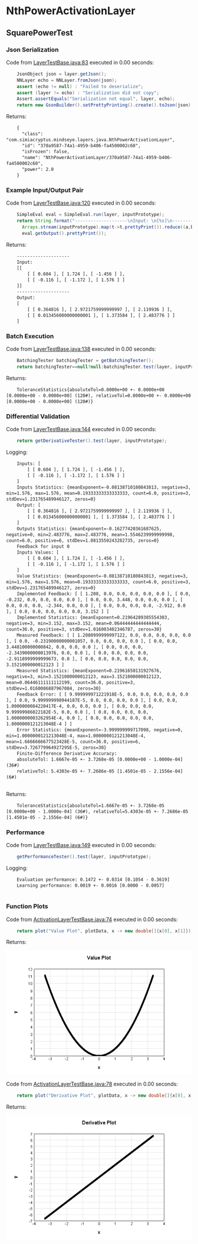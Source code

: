 # NthPowerActivationLayer
## SquarePowerTest
### Json Serialization
Code from [LayerTestBase.java:83](../../../../../../../../../MindsEye/src/test/java/com/simiacryptus/mindseye/layers/LayerTestBase.java#L83) executed in 0.00 seconds: 
```java
    JsonObject json = layer.getJson();
    NNLayer echo = NNLayer.fromJson(json);
    assert (echo != null) : "Failed to deserialize";
    assert (layer != echo) : "Serialization did not copy";
    Assert.assertEquals("Serialization not equal", layer, echo);
    return new GsonBuilder().setPrettyPrinting().create().toJson(json);
```

Returns: 

```
    {
      "class": "com.simiacryptus.mindseye.layers.java.NthPowerActivationLayer",
      "id": "370a9587-74a1-4959-b406-fa4500002c60",
      "isFrozen": false,
      "name": "NthPowerActivationLayer/370a9587-74a1-4959-b406-fa4500002c60",
      "power": 2.0
    }
```



### Example Input/Output Pair
Code from [LayerTestBase.java:120](../../../../../../../../../MindsEye/src/test/java/com/simiacryptus/mindseye/layers/LayerTestBase.java#L120) executed in 0.00 seconds: 
```java
    SimpleEval eval = SimpleEval.run(layer, inputPrototype);
    return String.format("--------------------\nInput: \n[%s]\n--------------------\nOutput: \n%s",
      Arrays.stream(inputPrototype).map(t->t.prettyPrint()).reduce((a,b)->a+",\n"+b).get(),
      eval.getOutput().prettyPrint());
```

Returns: 

```
    --------------------
    Input: 
    [[
    	[ [ 0.604 ], [ 1.724 ], [ -1.456 ] ],
    	[ [ -0.116 ], [ -1.172 ], [ 1.576 ] ]
    ]]
    --------------------
    Output: 
    [
    	[ [ 0.364816 ], [ 2.9721759999999997 ], [ 2.119936 ] ],
    	[ [ 0.013456000000000001 ], [ 1.373584 ], [ 2.483776 ] ]
    ]
```



### Batch Execution
Code from [LayerTestBase.java:138](../../../../../../../../../MindsEye/src/test/java/com/simiacryptus/mindseye/layers/LayerTestBase.java#L138) executed in 0.00 seconds: 
```java
    BatchingTester batchingTester = getBatchingTester();
    return batchingTester==null?null:batchingTester.test(layer, inputPrototype);
```

Returns: 

```
    ToleranceStatistics{absoluteTol=0.0000e+00 +- 0.0000e+00 [0.0000e+00 - 0.0000e+00] (120#), relativeTol=0.0000e+00 +- 0.0000e+00 [0.0000e+00 - 0.0000e+00] (120#)}
```



### Differential Validation
Code from [LayerTestBase.java:144](../../../../../../../../../MindsEye/src/test/java/com/simiacryptus/mindseye/layers/LayerTestBase.java#L144) executed in 0.00 seconds: 
```java
    return getDerivativeTester().test(layer, inputPrototype);
```
Logging: 
```
    Inputs: [
    	[ [ 0.604 ], [ 1.724 ], [ -1.456 ] ],
    	[ [ -0.116 ], [ -1.172 ], [ 1.576 ] ]
    ]
    Inputs Statistics: {meanExponent=-0.08138710180843813, negative=3, min=1.576, max=1.576, mean=0.19333333333333333, count=6.0, positive=3, stdDev=1.231765489946127, zeros=0}
    Output: [
    	[ [ 0.364816 ], [ 2.9721759999999997 ], [ 2.119936 ] ],
    	[ [ 0.013456000000000001 ], [ 1.373584 ], [ 2.483776 ] ]
    ]
    Outputs Statistics: {meanExponent=-0.16277420361687625, negative=0, min=2.483776, max=2.483776, mean=1.5546239999999998, count=6.0, positive=6, stdDev=1.0813550243282735, zeros=0}
    Feedback for input 0
    Inputs Values: [
    	[ [ 0.604 ], [ 1.724 ], [ -1.456 ] ],
    	[ [ -0.116 ], [ -1.172 ], [ 1.576 ] ]
    ]
    Value Statistics: {meanExponent=-0.08138710180843813, negative=3, min=1.576, max=1.576, mean=0.19333333333333333, count=6.0, positive=3, stdDev=1.231765489946127, zeros=0}
    Implemented Feedback: [ [ 1.208, 0.0, 0.0, 0.0, 0.0, 0.0 ], [ 0.0, -0.232, 0.0, 0.0, 0.0, 0.0 ], [ 0.0, 0.0, 3.448, 0.0, 0.0, 0.0 ], [ 0.0, 0.0, 0.0, -2.344, 0.0, 0.0 ], [ 0.0, 0.0, 0.0, 0.0, -2.912, 0.0 ], [ 0.0, 0.0, 0.0, 0.0, 0.0, 3.152 ] ]
    Implemented Statistics: {meanExponent=0.21964289385554303, negative=3, min=3.152, max=3.152, mean=0.06444444444444444, count=36.0, positive=3, stdDev=1.016003402346787, zeros=30}
    Measured Feedback: [ [ 1.2080999999997122, 0.0, 0.0, 0.0, 0.0, 0.0 ], [ 0.0, -0.23190000000001057, 0.0, 0.0, 0.0, 0.0 ], [ 0.0, 0.0, 3.448100000000842, 0.0, 0.0, 0.0 ], [ 0.0, 0.0, 0.0, -2.3439000000013976, 0.0, 0.0 ], [ 0.0, 0.0, 0.0, 0.0, -2.9118999999999673, 0.0 ], [ 0.0, 0.0, 0.0, 0.0, 0.0, 3.1521000000012123 ] ]
    Measured Statistics: {meanExponent=0.21961650131927676, negative=3, min=3.1521000000012123, max=3.1521000000012123, mean=0.06446111111112199, count=36.0, positive=3, stdDev=1.0160086887967084, zeros=30}
    Feedback Error: [ [ 9.999999971221918E-5, 0.0, 0.0, 0.0, 0.0, 0.0 ], [ 0.0, 9.999999998944187E-5, 0.0, 0.0, 0.0, 0.0 ], [ 0.0, 0.0, 1.0000000084220417E-4, 0.0, 0.0, 0.0 ], [ 0.0, 0.0, 0.0, 9.99999986022182E-5, 0.0, 0.0 ], [ 0.0, 0.0, 0.0, 0.0, 1.0000000003262954E-4, 0.0 ], [ 0.0, 0.0, 0.0, 0.0, 0.0, 1.0000000121213048E-4 ] ]
    Error Statistics: {meanExponent=-3.999999999717098, negative=0, min=1.0000000121213048E-4, max=1.0000000121213048E-4, mean=1.6666666677523428E-5, count=36.0, positive=6, stdDev=3.726779964927295E-5, zeros=30}
    Finite-Difference Derivative Accuracy:
    absoluteTol: 1.6667e-05 +- 3.7268e-05 [0.0000e+00 - 1.0000e-04] (36#)
    relativeTol: 5.4303e-05 +- 7.2686e-05 [1.4501e-05 - 2.1556e-04] (6#)
    
```

Returns: 

```
    ToleranceStatistics{absoluteTol=1.6667e-05 +- 3.7268e-05 [0.0000e+00 - 1.0000e-04] (36#), relativeTol=5.4303e-05 +- 7.2686e-05 [1.4501e-05 - 2.1556e-04] (6#)}
```



### Performance
Code from [LayerTestBase.java:149](../../../../../../../../../MindsEye/src/test/java/com/simiacryptus/mindseye/layers/LayerTestBase.java#L149) executed in 0.00 seconds: 
```java
    getPerformanceTester().test(layer, inputPrototype);
```
Logging: 
```
    Evaluation performance: 0.1472 +- 0.0314 [0.1054 - 0.3619]
    Learning performance: 0.0019 +- 0.0016 [0.0000 - 0.0057]
    
```

### Function Plots
Code from [ActivationLayerTestBase.java:74](../../../../../../../../../MindsEye/src/test/java/com/simiacryptus/mindseye/layers/java/ActivationLayerTestBase.java#L74) executed in 0.00 seconds: 
```java
    return plot("Value Plot", plotData, x -> new double[]{x[0], x[1]});
```

Returns: 

![Result](etc/test.1.png)



Code from [ActivationLayerTestBase.java:78](../../../../../../../../../MindsEye/src/test/java/com/simiacryptus/mindseye/layers/java/ActivationLayerTestBase.java#L78) executed in 0.00 seconds: 
```java
    return plot("Derivative Plot", plotData, x -> new double[]{x[0], x[2]});
```

Returns: 

![Result](etc/test.2.png)



